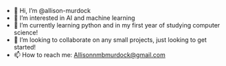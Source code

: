 - 👋 Hi, I’m @allison-murdock
- 👀 I’m interested in AI and machine learning
- 🌱 I’m currently learning python and in my first year of studying computer science!
- 💞️ I’m looking to collaborate on any small projects, just looking to get started!
- 📫 How to reach me: Allisonnmbmurdock@gmail.com

<!---
allison-murdock/allison-murdock is a ✨ special ✨ repository because its `README.md` (this file) appears on your GitHub profile.
You can click the Preview link to take a look at your changes.
--->
